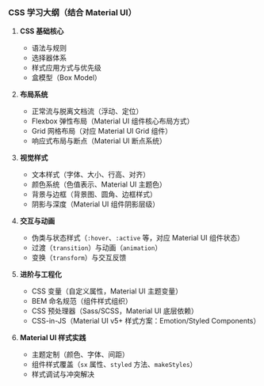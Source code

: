 ### **CSS 学习大纲（结合 Material UI）**
1. **CSS 基础核心**  
   - 语法与规则  
   - 选择器体系  
   - 样式应用方式与优先级  
   - 盒模型（Box Model）  

2. **布局系统**  
   - 正常流与脱离文档流（浮动、定位）  
   - Flexbox 弹性布局（Material UI 组件核心布局方式）  
   - Grid 网格布局（对应 Material UI Grid 组件）  
   - 响应式布局与断点（Material UI 断点系统）  

3. **视觉样式**  
   - 文本样式（字体、大小、行高、对齐）  
   - 颜色系统（色值表示、Material UI 主题色）  
   - 背景与边框（背景图、圆角、边框样式）  
   - 阴影与深度（Material UI 组件阴影层级）  

4. **交互与动画**  
   - 伪类与状态样式（`:hover`、`:active` 等，对应 Material UI 组件状态）  
   - 过渡（`transition`）与动画（`animation`）  
   - 变换（`transform`）与交互反馈  

5. **进阶与工程化**  
   - CSS 变量（自定义属性，Material UI 主题变量）  
   - BEM 命名规范（组件样式组织）  
   - CSS 预处理器（Sass/SCSS，Material UI 底层依赖）  
   - CSS-in-JS（Material UI v5+ 样式方案：Emotion/Styled Components）  

6. **Material UI 样式实践**  
   - 主题定制（颜色、字体、间距）  
   - 组件样式覆盖（`sx` 属性、`styled` 方法、`makeStyles`）  
   - 样式调试与冲突解决  
